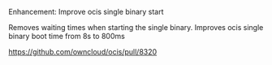 Enhancement: Improve ocis single binary start

Removes waiting times when starting the single binary. Improves ocis single binary boot time from 8s to 800ms

https://github.com/owncloud/ocis/pull/8320
